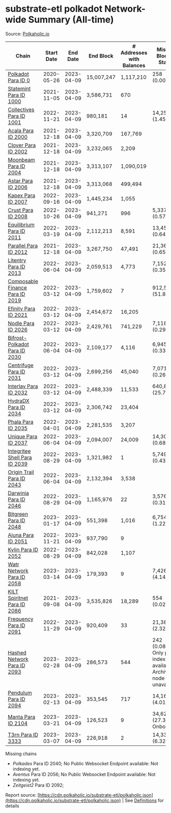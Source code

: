 # substrate-etl polkadot Network-wide Summary (All-time)

Source: [Polkaholic.io](https://polkaholic.io)


| Chain            | Start Date | End Date | End Block | # Addresses with Balances | Missing Blocks / Status |
| ---------------- | ---------- | ---------| --------- | ------------------------- | ----------------------- |
| [Polkadot Para ID 0](/polkadot/0-polkadot) | 2020-05-26 | 2023-04-09 | 15,007,247 |  1,117,210 | 258 (0.00%)  |
| [Statemint Para ID 1000](/polkadot/1000-statemint) | 2021-11-05 | 2023-04-09 | 3,586,731 |  670 |    |
| [Collectives Para ID 1001](/polkadot/1001-collectives) | 2022-11-21 | 2023-04-09 | 980,181 |  14 | 14,253 (1.45%)  |
| [Acala Para ID 2000](/polkadot/2000-acala) | 2021-12-18 | 2023-04-09 | 3,320,709 |  167,769 |    |
| [Clover Para ID 2002](/polkadot/2002-clover) | 2021-12-18 | 2023-04-09 | 3,232,065 |  2,209 |    |
| [Moonbeam Para ID 2004](/polkadot/2004-moonbeam) | 2021-12-18 | 2023-04-09 | 3,313,107 |  1,090,019 |    |
| [Astar Para ID 2006](/polkadot/2006-astar) | 2021-12-18 | 2023-04-09 | 3,313,068 |  499,494 |    |
| [Kapex Para ID 2007](/polkadot/2007-kapex) | 2022-09-16 | 2023-04-09 | 1,445,234 |  1,055 |    |
| [Crust Para ID 2008](/polkadot/2008-crust) | 2022-10-26 | 2023-04-09 | 941,271 |  996 | 5,337 (0.57%)  |
| [Equilibrium Para ID 2011](/polkadot/2011-equilibrium) | 2022-03-19 | 2023-04-09 | 2,112,213 |  8,591 | 13,459 (0.64%)  |
| [Parallel Para ID 2012](/polkadot/2012-parallel) | 2021-12-18 | 2023-04-09 | 3,267,750 |  47,491 | 21,367 (0.65%)  |
| [Litentry Para ID 2013](/polkadot/2013-litentry) | 2022-06-04 | 2023-04-09 | 2,059,513 |  4,773 | 7,152 (0.35%)  |
| [Composable Finance Para ID 2019](/polkadot/2019-composable) | 2022-03-12 | 2023-04-09 | 1,759,602 |  7 | 912,531 (51.86%)  |
| [Efinity Para ID 2021](/polkadot/2021-efinity) | 2022-03-12 | 2023-04-09 | 2,454,672 |  16,205 |    |
| [Nodle Para ID 2026](/polkadot/2026-nodle) | 2022-03-12 | 2023-04-09 | 2,429,761 |  741,229 | 7,118 (0.29%)  |
| [Bifrost-Polkadot Para ID 2030](/polkadot/2030-bifrost-dot) | 2022-06-04 | 2023-04-09 | 2,109,177 |  4,116 | 6,945 (0.33%)  |
| [Centrifuge Para ID 2031](/polkadot/2031-centrifuge) | 2022-03-12 | 2023-04-09 | 2,699,256 |  45,040 | 7,071 (0.26%)  |
| [Interlay Para ID 2032](/polkadot/2032-interlay) | 2022-03-12 | 2023-04-09 | 2,488,339 |  11,533 | 640,874 (25.76%)  |
| [HydraDX Para ID 2034](/polkadot/2034-hydradx) | 2022-03-12 | 2023-04-09 | 2,306,742 |  23,404 |    |
| [Phala Para ID 2035](/polkadot/2035-phala) | 2022-04-01 | 2023-04-09 | 2,281,535 |  3,207 |    |
| [Unique Para ID 2037](/polkadot/2037-unique) | 2022-06-04 | 2023-04-09 | 2,094,007 |  24,009 | 14,301 (0.68%)  |
| [Integritee Shell Para ID 2039](/polkadot/2039-integritee-shell) | 2022-08-29 | 2023-04-09 | 1,321,982 |  1 | 5,749 (0.43%)  |
| [Origin Trail Para ID 2043](/polkadot/2043-origintrail) | 2022-06-04 | 2023-04-09 | 2,132,394 |  3,538 |    |
| [Darwinia Para ID 2046](/polkadot/2046-darwinia) | 2022-08-29 | 2023-04-09 | 1,165,976 |  22 | 3,576 (0.31%)  |
| [Bitgreen Para ID 2048](/polkadot/2048-bitgreen) | 2023-01-17 | 2023-04-09 | 551,398 |  1,016 | 6,754 (1.22%)  |
| [Ajuna Para ID 2051](/polkadot/2051-ajuna) | 2022-11-21 | 2023-04-09 | 937,790 |  9 |    |
| [Kylin Para ID 2052](/polkadot/2052-kylin) | 2022-08-29 | 2023-04-09 | 842,028 |  1,107 |    |
| [Watr Network Para ID 2058](/polkadot/2058-watr) | 2023-03-14 | 2023-04-09 | 179,393 |  9 | 7,426 (4.14%)  |
| [KILT Spiritnet Para ID 2086](/polkadot/2086-kilt) | 2021-09-08 | 2023-04-09 | 3,535,826 |  18,289 | 554 (0.02%)  |
| [Frequency Para ID 2091](/polkadot/2091-frequency) | 2022-11-29 | 2023-04-09 | 920,409 |  33 | 21,384 (2.32%)  |
| [Hashed Network Para ID 2093](/polkadot/2093-hashed) | 2023-02-28 | 2023-04-09 | 286,573 |  544 | 242 (0.08%) Only partial index available: Archive node unavailable |
| [Pendulum Para ID 2094](/polkadot/2094-pendulum) | 2023-02-13 | 2023-04-09 | 353,545 |  717 | 14,163 (4.01%)  |
| [Manta Para ID 2104](/polkadot/2104-manta) | 2023-03-21 | 2023-04-09 | 126,523 |  9 | 34,621 (27.36%) Onboarding |
| [T3rn Para ID 3333](/polkadot/3333-t3rn) | 2023-03-07 | 2023-04-09 | 226,918 |  2 | 14,331 (6.32%)  |

Missing chains


* *Polkadex* Para ID 2040; No Public Websocket Endpoint available: Not indexing yet.
* *Aventus* Para ID 2056; No Public Websocket Endpoint available: Not indexing yet.
* *Zeitgeist2* Para ID 2092; 

Report source: [https://cdn.polkaholic.io/substrate-etl/polkaholic.json](https://cdn.polkaholic.io/substrate-etl/polkaholic.json) | See [Definitions](/DEFINITIONS.md) for details

